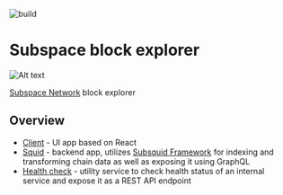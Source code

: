 ![build](https://github.com/subspace/blockexplorer/actions/workflows/build.yaml/badge.svg)

# Subspace block explorer

![Alt text](https://user-images.githubusercontent.com/5139220/202504441-25af2556-2c4d-46e6-874e-9d6120f2d987.png)

[Subspace Network](https://subspace.network/) block explorer

## Overview    

- [Client](./client/README.md) - UI app based on React
- [Squid](./squid-blockexplorer/README.md) - backend app, utilizes [Subsquid Framework](https://docs.subsquid.io/overview/) for indexing and transforming chain data as well as exposing it using GraphQL
- [Health check](./health-check/README.md) - utility service to check health status of an internal service and expose it as a REST API endpoint
